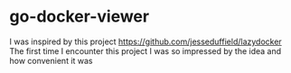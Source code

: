 # go-docker-viewer

I was inspired by this project https://github.com/jesseduffield/lazydocker
The first time I encounter this project I was so impressed by the idea and how convenient it was
